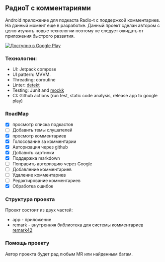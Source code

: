 ## РадиоТ с комментариями

Android приложение для подкаста Radio-t с поддержкой комментариев. На данный момент еще в разработке. Данный проект сделан автором с целю изучить новые технологии поэтому не следует ожидать от приложения быстрого развития.

<a href='https://play.google.com/store/apps/details?id=com.stelmashchuk.radio_t&pcampaignid=pcampaignidMKT-Other-global-all-co-prtnr-py-PartBadge-Mar2515-1'><img alt='Доступно в Google Play' src='https://play.google.com/intl/en_us/badges/static/images/badges/ru_badge_web_generic.png'/></a>

### Технологии:

- UI: Jetpack compose
- UI pattern: MVVM.
- Threading: coroutine
- Linter: [detekt](https://github.com/detekt/detekt)
- Testing: Junit and [mockk](https://github.com/mockk/mockk)
- CI: Github actions (run test, static code analysis, release app to google play)

### RoadMap

- [x] просмотр списка подкастов
- [ ] Добавить темы слушателей
- [x] просмотр комментариев
- [x] Голосование за комментарии
- [x] Авторизация через github
- [x] Добавить картинки
- [x] Поддержка markdown
- [ ] Поправить авторизцию через Google
- [ ] Добавление комментариев
- [ ] Удаление комментариев
- [ ] Редактирование комментариев
- [x] Обработка ошибок

### Структура проекта

Проект состоит из двух частей:

- app - приложение
- remark - внутренняя библиотека для системы комментариев [remark42](https://github.com/umputun/remark42)

### Помощь проекту

Автор проекта будет рад любым MR или найденным багам.
